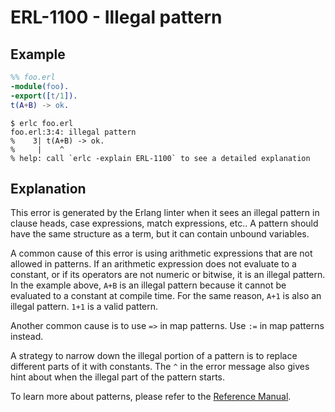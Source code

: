 # ERL-1100 - Illegal pattern

## Example

```erlang
%% foo.erl
-module(foo).
-export([t/1]).
t(A+B) -> ok.
```

```
$ erlc foo.erl
foo.erl:3:4: illegal pattern
%    3| t(A+B) -> ok.
%     |    ^
% help: call `erlc -explain ERL-1100` to see a detailed explanation
```

## Explanation

This error is generated by the Erlang linter when it sees an illegal pattern
in clause heads, case expressions, match expressions, etc.. A pattern should
have the same structure as a term, but it can contain unbound variables.

A common cause of this error is using arithmetic expressions that are not
allowed in patterns. If an arithmetic expression does not evaluate to a
constant, or if its operators are not numeric or bitwise, it is an illegal
pattern. In the example above, `A+B` is an illegal pattern because it cannot
be evaluated to a constant at compile time. For the same reason, `A+1` is
also an illegal pattern. `1+1` is a valid pattern.

Another common cause is to use `=>` in map patterns. Use `:=` in map patterns
instead.

A strategy to narrow down the illegal portion of a pattern is to replace
different parts of it with constants. The `^` in the error message also
gives hint about when the illegal part of the pattern starts.

To learn more about patterns, please refer to the 
[Reference Manual](`e:system:expressions#patterns`).
